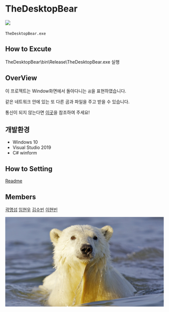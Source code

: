 # TheDesktopBear

<img src="./TheDesktopBear/TheDesktopBear/resource/img/ETC/bear.png" width="10%" height="auto"> 

`TheDesktopBear.exe`

## How to Excute
TheDesktopBear\bin\Release\TheDesktopBear.exe 실행

## OverView
이 프로젝트는 Window화면에서 돌아다니는 `곰`을 표현하였습니다.

같은 네트워크 안에 있는 또 다른 곰과 파일을 주고 받을 수 있습니다.

통신이 되지 않는다면 [이곳](#how-to-setting)을 참조하여 주세요!

## 개발환경
- Windows 10
- Visual Studio 2019
- C# winform
  


## How to Setting
[Readme](./how_to_setting/Readme.md)

## Members
[곽명섭](https://github.com/myungsup1250)
[임현우](https://github.com/IHW213)
[김수빈](https://github.com/kimziou77)
[이현빈](https://github.com/Phaskal)


<img src="./TheDesktopBear/TheDesktopBear/resource/img/ETC/polar_bear_water.jpg" height="auto"> 


